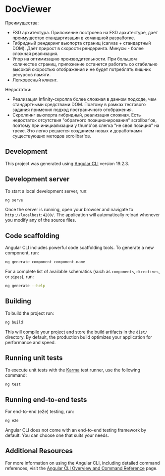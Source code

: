 # DocViewer

Преимущества:
- FSD архитектура. Приложение построено на FSD архитектуре, дает преимущество стандартизации в командной разработке.
- Гибридный рендеринг вьюпорта страниц (canvas + стандартный DOM). Даёт прирост в скорости рендеринга. Минусы - более сложная реализация.
- Упор на оптимизацию производительности. При большом количестве страниц, приложение останется работать со стабильно высокой скоростью отображения и не будет потреблять лишних ресурсов памяти.
- Легковесный клиент.

Недостатки:
- Реализация Infinity-скролла более сложная в данном подходе, чем стандартными средствами DOM. Поэтому в рамках тестового задания применил подход постраничного отображения.
- Скроллинг вьюпорта гибридный, реализация сложная. Есть недостаток отсутствия "обратного позиционирования" scrollbar'ов, поэтому при инициализации у thumb'ов слегка "не своя позиция" на треке. Это легко решается созданием новых и доработками существующих методов scrollbar'ов.

## Development 

This project was generated using [Angular CLI](https://github.com/angular/angular-cli) version 19.2.3.

## Development server

To start a local development server, run:

```bash
ng serve
```

Once the server is running, open your browser and navigate to `http://localhost:4200/`. The application will automatically reload whenever you modify any of the source files.

## Code scaffolding

Angular CLI includes powerful code scaffolding tools. To generate a new component, run:

```bash
ng generate component component-name
```

For a complete list of available schematics (such as `components`, `directives`, or `pipes`), run:

```bash
ng generate --help
```

## Building

To build the project run:

```bash
ng build
```

This will compile your project and store the build artifacts in the `dist/` directory. By default, the production build optimizes your application for performance and speed.

## Running unit tests

To execute unit tests with the [Karma](https://karma-runner.github.io) test runner, use the following command:

```bash
ng test
```

## Running end-to-end tests

For end-to-end (e2e) testing, run:

```bash
ng e2e
```

Angular CLI does not come with an end-to-end testing framework by default. You can choose one that suits your needs.

## Additional Resources

For more information on using the Angular CLI, including detailed command references, visit the [Angular CLI Overview and Command Reference](https://angular.dev/tools/cli) page.
